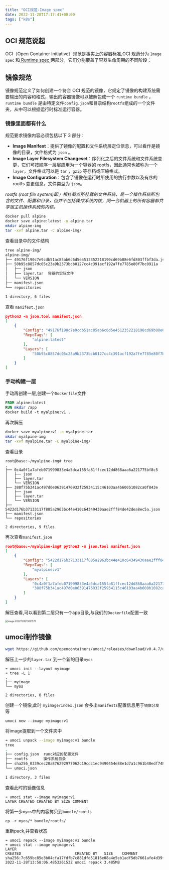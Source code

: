 ```yaml
---
title: "OCI规范-Image spec"
date: 2022-11-28T17:17:41+08:00
tags: ["k8s"]
---
```


## OCI 规范说起

OCI（Open Container Initiative）规范是事实上的容器标准,OCI 规范分为 `Image spec` 和[ Runtime spec ](http://inksnw.asuscomm.com:3001/post/runc/)两部分，它们分别覆盖了容器生命周期的不同阶段：

## 镜像规范

镜像规范定义了如何创建一个符合 OCI 规范的镜像，它规定了镜像的构建系统需要输出的内容和格式，输出的容器镜像可以被解包成一个 `runtime bundle` ，`runtime bundle` 是由特定文件`config.json`和目录结构`rootfs`组成的一个文件夹，从中可以根据运行时标准运行容器。

### 镜像里面都有什么

规范要求镜像内容必须包括以下 3 部分：

- **Image Manifest**：提供了镜像的配置和文件系统层定位信息，可以看作是镜像的目录，文件格式为 `json` 。
- **Image Layer Filesystem Changeset**：序列化之后的文件系统和文件系统变更，它们可按顺序一层层应用为一个容器的 rootfs，因此通常也被称为一个 `layer`，文件格式可以是 `tar` ，`gzip` 等存档或压缩格式。
- **Image Configuration**：包含了镜像在运行时所使用的执行参数以及有序的 rootfs 变更信息，文件类型为 `json`。

*rootfs (root file system)即 `/` 根挂载点所挂载的文件系统，是一个操作系统所包含的文件、配置和目录，但并不包括操作系统内核，同一台机器上的所有容器都共享宿主机操作系统的内核。*

```bash
docker pull alpine
docker save alpine:latest -o alpine.tar
mkdir alpine-img
tar -xvf alpine.tar -C alpine-img/
```

查看目录中的文件结构

```bash
tree alpine-img/
alpine-img/
├── 49176f190c7e9cdb51ac85ab6c6d5e4512352218190cd69b08e6fd803ffbf3da.json runc用到的启动文件
├── 50b95c8857dc05c23a9b2373bcb0127cc4c391acf192a7fe7785e80f7bc0911a
│   ├── json
│   ├── layer.tar  容器的实际文件
│   └── VERSION    
├── manifest.json
└── repositories

1 directory, 6 files
```

查看 `manifest.json`

```json
python3 -m json.tool manifest.json 
[
    {
        "Config": "49176f190c7e9cdb51ac85ab6c6d5e4512352218190cd69b08e6fd803ffbf3da.json",
        "RepoTags": [
            "alpine:latest"
        ],
        "Layers": [
            "50b95c8857dc05c23a9b2373bcb0127cc4c391acf192a7fe7785e80f7bc0911a/layer.tar"
        ]
    }
]
```

### 手动构建一层

手动再创建一层,创建一个`Dockerfile`文件

```dockerfile
FROM alpine:latest
RUN mkdir /app
docker build -t myalpine:v1 .
```

再次解压

```bash
docker save myalpine:v1 -o myalpine.tar
mkdir myalpine-img
tar -xvf myalpine.tar -C myalpine-img/
```

查看目录

```
root@base:~/myalpine-img# tree
.
├── 0c4a0f1a7afeb071999833e4a5dca155fa81ffcec12dd868aaa6a221775bf8c5
│   ├── json
│   ├── layer.tar
│   └── VERSION
├── 388f75b341ac497d0e06391476932f25934115c46103aa4b600b1082ca0f843e
│   ├── json
│   ├── layer.tar
│   └── VERSION
├── 5422d176b37133117f885a2963bc44e410c64349430aae2fff84de42dea8ec5a.json
├── manifest.json
└── repositories

2 directories, 9 files
```

再次查看`manifest.json`

```json
root@base:~/myalpine-img# python3 -m json.tool manifest.json 
[
    {
        "Config": "5422d176b37133117f885a2963bc44e410c64349430aae2fff84de42dea8ec5a.json",
        "RepoTags": [
            "myalpine:v1"
        ],
        "Layers": [
            "0c4a0f1a7afeb071999833e4a5dca155fa81ffcec12dd868aaa6a221775bf8c5/layer.tar",
            "388f75b341ac497d0e06391476932f25934115c46103aa4b600b1082ca0f843e/layer.tar"
        ]
    }
]
```

解压查看,可以看到第二层只有一个app目录,与我们的`Dockerfile`配置一致

<img src="http://inksnw.asuscomm.com:3001/blog/容器技术原理-OCI规范_2eef73d14d6af274763c853300f0a7e1.png" alt="image-20221128213021570" style="zoom:50%;" />

## umoci制作镜像

```bash
wget https://github.com/opencontainers/umoci/releases/download/v0.4.7/umoci.amd64
```

解压上一步的`layer.tar` 到一个新的目录`myos`

```
➜ umoci init --layout myimage
➜ tree -L 1
.
├── myimage
└── myos

2 directories, 0 files
```

创建一个镜像,此时 `myimage/index.json` 会多出`manifests`配置信息用于`镜像分发`等

```
umoci new --image myimage:v1
```

将image提取到一个文件夹中

```bash
➜ umoci unpack --image myimage:v1 bundle
tree
.
├── config.json  runc对应的配置文件
├── rootfs       操作系统目录
├── sha256_0339cec20a876292977062c19cdc1ec9490454e88e1d7a1c961b40edf7483052.mtree
└── umoci.json

1 directory, 3 files
```

查看此时的镜像信息

```
➜ umoci stat --image myimage:v1
LAYER CREATED CREATED BY SIZE COMMENT
```

将第一步`myos`中的内容拷贝到`bundle/rootfs`

```
cp -r myos/* bundle/rootfs/
```

重新pack,并查看状态

```
➜ umoci repack --image myimage:v1 bundle
➜ umoci stat --image myimage:v1
LAYER                                                                   CREATED                        CREATED BY   SIZE    COMMENT
sha256:7c659bc85e3b04cfa17fdfb7c881dfd51816e08a4e5eb1adf5db7661afe4d39f 2022-11-28T13:58:06.485326153Z umoci repack 3.485MB 
```

